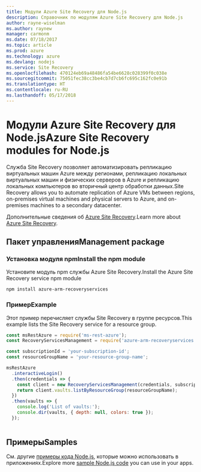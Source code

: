 ```yaml
---
title: Модули Azure Site Recovery для Node.js
description: Справочник по модулям Azure Site Recovery для Node.js
author: rayne-wiselman
ms.author: raynew
manager: carmonm
ms.date: 07/18/2017
ms.topic: article
ms.prod: azure
ms.technology: azure
ms.devlang: nodejs
ms.service: Site Recovery
ms.openlocfilehash: 470124eb69a48486fa54be6628c028399f0c038e
ms.sourcegitcommit: 75051fec38cc3be4cb7d7cb6fc695c162fc0e91b
ms.translationtype: HT
ms.contentlocale: ru-RU
ms.lasthandoff: 05/17/2018
---
```

# <a name="azure-site-recovery-modules-for-nodejs"></a><span data-ttu-id="60c7e-103">Модули Azure Site Recovery для Node.js</span><span class="sxs-lookup"><span data-stu-id="60c7e-103">Azure Site Recovery modules for Node.js</span></span>

<span data-ttu-id="60c7e-104">Служба Site Recovery позволяет автоматизировать репликацию виртуальных машин Azure между регионами, репликацию локальных виртуальных машин и физических серверов в Azure и репликацию локальных компьютеров во вторичный центр обработки данных.</span><span class="sxs-lookup"><span data-stu-id="60c7e-104">Site Recovery allows you to automate replication of Azure VMs between regions, on-premises virtual machines and physical servers to Azure, and on-premises machines to a secondary datacenter.</span></span>

<span data-ttu-id="60c7e-105">Дополнительные сведения об [Azure Site Recovery](https://docs.microsoft.com/azure/site-recovery/site-recovery-overview).</span><span class="sxs-lookup"><span data-stu-id="60c7e-105">Learn more about [Azure Site Recovery](https://docs.microsoft.com/azure/site-recovery/site-recovery-overview).</span></span>

## <a name="management-package"></a><span data-ttu-id="60c7e-106">Пакет управления</span><span class="sxs-lookup"><span data-stu-id="60c7e-106">Management package</span></span>

### <a name="install-the-npm-module"></a><span data-ttu-id="60c7e-107">Установка модуля npm</span><span class="sxs-lookup"><span data-stu-id="60c7e-107">Install the npm module</span></span>

<span data-ttu-id="60c7e-108">Установите модуль npm службы Azure Site Recovery.</span><span class="sxs-lookup"><span data-stu-id="60c7e-108">Install the Azure Site Recovery service npm module</span></span>

```bash
npm install azure-arm-recoveryservices
```

### <a name="example"></a><span data-ttu-id="60c7e-109">Пример</span><span class="sxs-lookup"><span data-stu-id="60c7e-109">Example</span></span>

<span data-ttu-id="60c7e-110">Этот пример перечисляет службы Site Recovery в группе ресурсов.</span><span class="sxs-lookup"><span data-stu-id="60c7e-110">This example lists the Site Recovery service for a resource group.</span></span>

```javascript
const msRestAzure = require('ms-rest-azure');
const RecoveryServicesManagement = require('azure-arm-recoveryservices');

const subscriptionId = 'your-subscription-id';
const resourceGroupName = 'your-resource-group-name';

msRestAzure
  .interactiveLogin()
  .then(credentials => {
    const client = new RecoveryServicesManagement(credentials, subscriptionId);
    return client.vaults.listByResourceGroup(resourceGroupName);
  })
  .then(vaults => {
    console.log('List of vaults:');
    console.dir(vaults, { depth: null, colors: true });
  });
  
```

## <a name="samples"></a><span data-ttu-id="60c7e-111">Примеры</span><span class="sxs-lookup"><span data-stu-id="60c7e-111">Samples</span></span>

<span data-ttu-id="60c7e-112">См. другие [примеры кода Node.js](https://azure.microsoft.com/resources/samples/?platform=nodejs), которые можно использовать в приложениях.</span><span class="sxs-lookup"><span data-stu-id="60c7e-112">Explore more [sample Node.js code](https://azure.microsoft.com/resources/samples/?platform=nodejs) you can use in your apps.</span></span>
